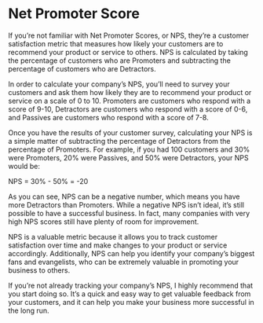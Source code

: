 # Net Promoter Score

If you’re not familiar with Net Promoter Scores, or NPS, they’re a customer satisfaction metric that measures how likely your customers are to recommend your product or service to others. NPS is calculated by taking the percentage of customers who are Promoters and subtracting the percentage of customers who are Detractors.

In order to calculate your company’s NPS, you’ll need to survey your customers and ask them how likely they are to recommend your product or service on a scale of 0 to 10. Promoters are customers who respond with a score of 9-10, Detractors are customers who respond with a score of 0-6, and Passives are customers who respond with a score of 7-8.

Once you have the results of your customer survey, calculating your NPS is a simple matter of subtracting the percentage of Detractors from the percentage of Promoters. For example, if you had 100 customers and 30% were Promoters, 20% were Passives, and 50% were Detractors, your NPS would be:

NPS = 30% - 50% = -20

As you can see, NPS can be a negative number, which means you have more Detractors than Promoters. While a negative NPS isn’t ideal, it’s still possible to have a successful business. In fact, many companies with very high NPS scores still have plenty of room for improvement.

NPS is a valuable metric because it allows you to track customer satisfaction over time and make changes to your product or service accordingly. Additionally, NPS can help you identify your company’s biggest fans and evangelists, who can be extremely valuable in promoting your business to others.

If you’re not already tracking your company’s NPS, I highly recommend that you start doing so. It’s a quick and easy way to get valuable feedback from your customers, and it can help you make your business more successful in the long run.
